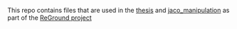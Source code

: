 This repo contains files that are used in the [thesis](./ba.pdf) and [jaco_manipulation](https://github.com/juliangaal/jaco_manipulation) as part of the [ReGround project](http://reground.cs.kuleuven.be/)
